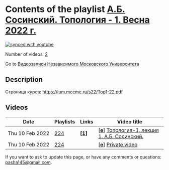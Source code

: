 # Contents of the playlist [А.Б. Сосинский. Топология - 1. Весна 2022 г.](https://www.youtube.com/playlist?list=PLp9ABVh6_x4GD66QvcEzf8TbbkZ0Ub9EL)

[![synced with youtube](https://img.shields.io/github/last-commit/mathphysschool/mathphysschool.github.io/autoupdate1?label=synced%20with%20youtube)](https://github.com/mathphysschool/mathphysschool.github.io/commits/autoupdate1)

Number of videos: [2](#videos)

Go to [Видеозаписи Независимого Московского Университета](../README.md)

## Description

Страница курса:
<https://ium.mccme.ru/s22/Top1-22.pdf>

## Videos

|Date|Playlists|Links|Video title|
|---|---|---|---|
| Thu&nbsp;10&nbsp;Feb&nbsp;2022 | [224](../playlists/224 "А.Б. Сосинский. Топология - 1. Весна 2022 г.") | [**[1]**](https://ium.mccme.ru/s22/s22-Topology1.html) | [[**e**](https://studio.youtube.com/video/y1itqTvqPzs/edit "Edit")] [Топология-1, лекция 1. А.Б. Сосинский.](https://www.youtube.com/watch?v=y1itqTvqPzs&list=PLp9ABVh6_x4GD66QvcEzf8TbbkZ0Ub9EL "Страница курса:&#013;https://ium.mccme.ru/s22/s22-Topology1.html") |
| Thu&nbsp;10&nbsp;Feb&nbsp;2022 | [224](../playlists/224 "А.Б. Сосинский. Топология - 1. Весна 2022 г.") |  | [[**e**](https://studio.youtube.com/video/EnqXfa_utSc/edit "Edit")] [Private video](https://www.youtube.com/watch?v=EnqXfa_utSc&list=PLp9ABVh6_x4GD66QvcEzf8TbbkZ0Ub9EL "This video is private.") |


 If you want to ask to update this page, or have any comments or questions: <pasha145@gmail.com>.
